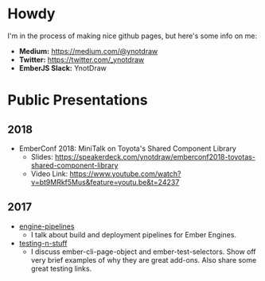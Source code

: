 # Howdy
I'm in the process of making nice github pages, but here's some info on me:

- **Medium:** https://medium.com/@ynotdraw
- **Twitter:** https://twitter.com/_ynotdraw
- **EmberJS Slack:** YnotDraw

# Public Presentations
## 2018
- EmberConf 2018: MiniTalk on Toyota's Shared Component Library
  - Slides: https://speakerdeck.com/ynotdraw/emberconf2018-toyotas-shared-component-library
  - Video Link: https://www.youtube.com/watch?v=bt9MRkf5Mus&feature=youtu.be&t=24237

## 2017
- [engine-pipelines](https://ynotdraw.github.io/engine-pipelines/index.html#/)
  - I talk about build and deployment pipelines for Ember Engines.
- [testing-n-stuff](https://ynotdraw.github.io/testing-n-stuff/index.html#/)
  - I discuss ember-cli-page-object and ember-test-selectors. Show off very brief examples of why they are great add-ons.  Also share some great testing links.
